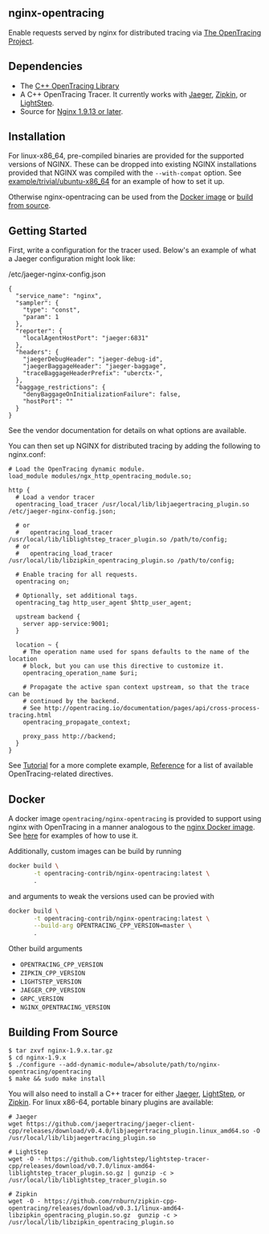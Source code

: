 nginx-opentracing
-----------------

Enable requests served by nginx for distributed tracing via [The OpenTracing Project](opentracing.io).

Dependencies
------------
- The [C++ OpenTracing Library](https://github.com/opentracing/opentracing-cpp)
- A C++ OpenTracing Tracer. It currently works with
[Jaeger](https://github.com/jaegertracing/cpp-client),
[Zipkin](https://github.com/rnburn/zipkin-cpp-opentracing), or
[LightStep](https://github.com/lightstep/lightstep-tracer-cpp).
- Source for [Nginx 1.9.13 or later](http://nginx.org/).

Installation
------------
For linux-x86_64, pre-compiled binaries are provided for the supported versions of NGINX.
These can be dropped into existing NGINX installations provided that NGINX was compiled with
the `--with-compat` option. See [example/trivial/ubuntu-x86_64](example/trivial/ubuntu-x86_64) for an
example of how to set it up.

Otherwise nginx-opentracing can be used from the [Docker image](https://github.com/opentracing-contrib/nginx-opentracing#docker) or [build from source](https://github.com/opentracing-contrib/nginx-opentracing#building-from-source).

Getting Started
---------------
First, write a configuration for the tracer used. Below's an example of what
a Jaeger configuration might look like:

/etc/jaeger-nginx-config.json
```
{
  "service_name": "nginx",
  "sampler": {
    "type": "const",
    "param": 1
  },
  "reporter": {
    "localAgentHostPort": "jaeger:6831"
  },
  "headers": {
    "jaegerDebugHeader": "jaeger-debug-id",
    "jaegerBaggageHeader": "jaeger-baggage",
    "traceBaggageHeaderPrefix": "uberctx-",
  },
  "baggage_restrictions": {
    "denyBaggageOnInitializationFailure": false,
    "hostPort": ""
  }
}
```

See the vendor documentation for details on what options are available.

You can then set up NGINX for distributed tracing by adding the following to
nginx.conf:
```
# Load the OpenTracing dynamic module.
load_module modules/ngx_http_opentracing_module.so;

http {
  # Load a vendor tracer
  opentracing_load_tracer /usr/local/lib/libjaegertracing_plugin.so /etc/jaeger-nginx-config.json;

  # or 
  #   opentracing_load_tracer /usr/local/lib/liblightstep_tracer_plugin.so /path/to/config;
  # or 
  #   opentracing_load_tracer /usr/local/lib/libzipkin_opentracing_plugin.so /path/to/config;

  # Enable tracing for all requests.
  opentracing on;

  # Optionally, set additional tags.
  opentracing_tag http_user_agent $http_user_agent;

  upstream backend {
    server app-service:9001;
  }

  location ~ {
    # The operation name used for spans defaults to the name of the location
    # block, but you can use this directive to customize it.
    opentracing_operation_name $uri;

    # Propagate the active span context upstream, so that the trace can be
    # continued by the backend.
    # See http://opentracing.io/documentation/pages/api/cross-process-tracing.html
    opentracing_propagate_context;

    proxy_pass http://backend;
  }
}
```

See [Tutorial](doc/Tutorial.md) for a more complete example,
[Reference](doc/Reference.md) for a list of available OpenTracing-related
directives.

Docker
------
A docker image `opentracing/nginx-opentracing` is provided to support using nginx with OpenTracing
in a manner analogous to the [nginx Docker image](https://hub.docker.com/_/nginx/). 
See [here](example/) for examples of how to use it.

Additionally, custom images can be build by running

```bash
docker build \
       -t opentracing-contrib/nginx-opentracing:latest \
       .
```

and arguments to weak the versions used can be provied with

```bash
docker build \
       -t opentracing-contrib/nginx-opentracing:latest \
       --build-arg OPENTRACING_CPP_VERSION=master \
       .
```

Other build arguments

* `OPENTRACING_CPP_VERSION`
* `ZIPKIN_CPP_VERSION`
* `LIGHTSTEP_VERSION`
* `JAEGER_CPP_VERSION`
* `GRPC_VERSION`
* `NGINX_OPENTRACING_VERSION`


Building From Source
--------------------
```
$ tar zxvf nginx-1.9.x.tar.gz
$ cd nginx-1.9.x
$ ./configure --add-dynamic-module=/absolute/path/to/nginx-opentracing/opentracing
$ make && sudo make install
```

You will also need to install a C++ tracer for either [Jaeger](https://github.com/jaegertracing/jaeger-client-cpp), [LightStep](
https://github.com/lightstep/lightstep-tracer-cpp), or [Zipkin](https://github.com/rnburn/zipkin-cpp-opentracing). For linux x86-64, portable binary plugins are available:
```
# Jaeger
wget https://github.com/jaegertracing/jaeger-client-cpp/releases/download/v0.4.0/libjaegertracing_plugin.linux_amd64.so -O /usr/local/lib/libjaegertracing_plugin.so

# LightStep
wget -O - https://github.com/lightstep/lightstep-tracer-cpp/releases/download/v0.7.0/linux-amd64-liblightstep_tracer_plugin.so.gz | gunzip -c > /usr/local/lib/liblightstep_tracer_plugin.so

# Zipkin
wget -O - https://github.com/rnburn/zipkin-cpp-opentracing/releases/download/v0.3.1/linux-amd64-libzipkin_opentracing_plugin.so.gz  gunzip -c > /usr/local/lib/libzipkin_opentracing_plugin.so

```

